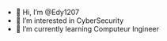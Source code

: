 - 👋 Hi, I’m @Edy1207
- 👀 I’m interested in CyberSecurity
- 🌱 I’m currently learning Computeur Ingineer
<!---
Edy1207/Edy1207 is a ✨ special ✨ repository because its `README.md` (this file) appears on your GitHub profile.
You can click the Preview link to take a look at your changes.
--->
